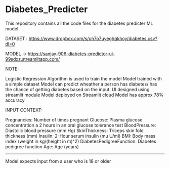 # Diabetes_Predicter
This repository contains all the code files for the diabetes predicter ML model



DATASET : https://www.dropbox.com/s/uh7o7uyeghqkhoy/diabetes.csv?dl=0

MODEL ->  https://sanjay-906-diabetes-predictor-ui-99sdxz.streamlitapp.com/


NOTE:

Logistic Regression Algorithm is used to train the model
Model trained with a simple dataset
Model can predict wheather a person has diabetes/ has the chance of getting diabetes based on the input.
UI designed using streamlit module
Model deployed on Streamlit cloud
Model has approx 78% accuracy

INPUT CONTEXT:

Pregnancies: Number of times pregnant
Glucose: Plasma glucose concentration a 2 hours in an oral glucose tolerance test
BloodPressure: Diastolic blood pressure (mm Hg)
SkinThickness: Triceps skin fold thickness (mm)
Insulin: 2-Hour serum insulin (mu U/ml)
BMI: Body mass index (weight in kg/(height in m)^2)
DiabetesPedigreeFunction: Diabetes pedigree function
Age: Age (years)


----------------------------------------

Model expects input from a user who is 18 or older
